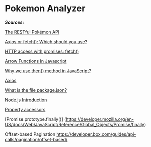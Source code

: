 # Pokemon Analyzer

**_Sources:_**

[The RESTful Pokémon API](https://pokeapi.co/)

[Axios or fetch(): Which should you use?](https://blog.logrocket.com/axios-or-fetch-api/)

[HTTP access with promises: fetch()](https://kth.instructure.com/courses/18551/pages/http-access-with-promises-fetch)

[Arrow Functions In Javascript](https://medium.com/@mandeepkaur1/arrow-functions-in-javascript-9254e41a80e3#:~:text=Arrow%20functions%20allow%20us%20to,to%20write%20shorter%20function%20syntax.)

[Why we use then() method in JavaScript?](<https://www.geeksforgeeks.org/why-we-use-then-method-in-javascript/#:~:text=The%20then()%20method%20in,the%20code%20difficult%20to%20maintain.>)

[Axios](https://www.npmjs.com/package/axios)

[What is the file package.json?](https://nodejs.org/en/knowledge/getting-started/npm/what-is-the-file-package-json/#:~:text=All%20npm%20packages%20contain%20a,as%20handle%20the%20project's%20dependencies.)

[Node.js Introduction](https://www.w3schools.com/nodejs/nodejs_intro.asp)

[Property accessors](https://developer.mozilla.org/en-US/docs/Web/JavaScript/Reference/Operators/Property_accessors)

[Promise.prototype.finally()]
(https://developer.mozilla.org/en-US/docs/Web/JavaScript/Reference/Global_Objects/Promise/finally)

Offset-based Pagination
https://developer.box.com/guides/api-calls/pagination/offset-based/
